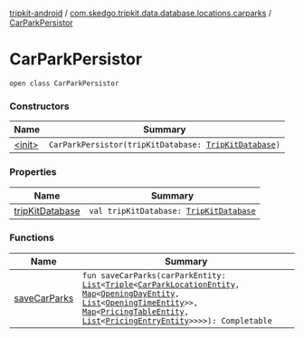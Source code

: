 [tripkit-android](../../index.md) / [com.skedgo.tripkit.data.database.locations.carparks](../index.md) / [CarParkPersistor](./index.md)

# CarParkPersistor

`open class CarParkPersistor`

### Constructors

| Name | Summary |
|---|---|
| [&lt;init&gt;](-init-.md) | `CarParkPersistor(tripKitDatabase: `[`TripKitDatabase`](../../com.skedgo.tripkit.data.database/-trip-kit-database/index.md)`)` |

### Properties

| Name | Summary |
|---|---|
| [tripKitDatabase](trip-kit-database.md) | `val tripKitDatabase: `[`TripKitDatabase`](../../com.skedgo.tripkit.data.database/-trip-kit-database/index.md) |

### Functions

| Name | Summary |
|---|---|
| [saveCarParks](save-car-parks.md) | `fun saveCarParks(carParkEntity: `[`List`](https://kotlinlang.org/api/latest/jvm/stdlib/kotlin.collections/-list/index.html)`<`[`Triple`](https://kotlinlang.org/api/latest/jvm/stdlib/kotlin/-triple/index.html)`<`[`CarParkLocationEntity`](../-car-park-location-entity/index.md)`, `[`Map`](https://kotlinlang.org/api/latest/jvm/stdlib/kotlin.collections/-map/index.html)`<`[`OpeningDayEntity`](../-opening-day-entity/index.md)`, `[`List`](https://kotlinlang.org/api/latest/jvm/stdlib/kotlin.collections/-list/index.html)`<`[`OpeningTimeEntity`](../-opening-time-entity/index.md)`>>, `[`Map`](https://kotlinlang.org/api/latest/jvm/stdlib/kotlin.collections/-map/index.html)`<`[`PricingTableEntity`](../-pricing-table-entity/index.md)`, `[`List`](https://kotlinlang.org/api/latest/jvm/stdlib/kotlin.collections/-list/index.html)`<`[`PricingEntryEntity`](../-pricing-entry-entity/index.md)`>>>>): Completable` |
